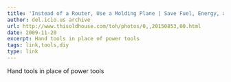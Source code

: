 ```yaml
---
title: 'Instead of a Router, Use a Molding Plane | Save Fuel, Energy, and Money with Hand Tools | Photos | Hand Tools | Tools and Products | This Old House'
author: del.icio.us archive
url: http://www.thisoldhouse.com/toh/photos/0,,20150853,00.html
date: 2009-11-20
excerpt: Hand tools in place of power tools
tags: link,tools,diy
type: link
---
```

Hand tools in place of power tools
